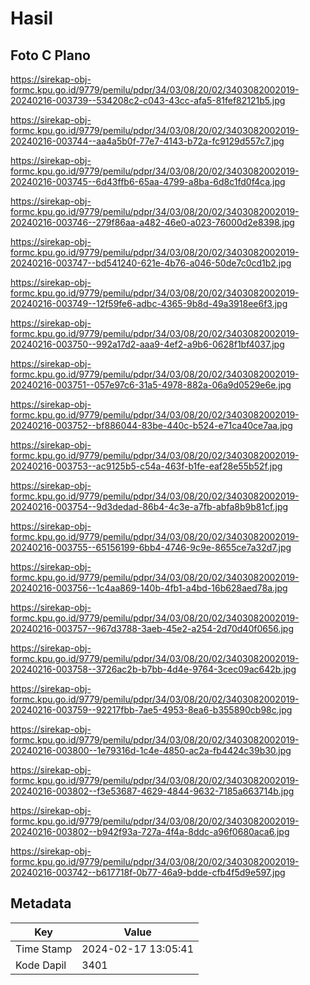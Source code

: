 # Hasil

## Foto C Plano

https://sirekap-obj-formc.kpu.go.id/9779/pemilu/pdpr/34/03/08/20/02/3403082002019-20240216-003739--534208c2-c043-43cc-afa5-81fef82121b5.jpg

https://sirekap-obj-formc.kpu.go.id/9779/pemilu/pdpr/34/03/08/20/02/3403082002019-20240216-003744--aa4a5b0f-77e7-4143-b72a-fc9129d557c7.jpg

https://sirekap-obj-formc.kpu.go.id/9779/pemilu/pdpr/34/03/08/20/02/3403082002019-20240216-003745--6d43ffb6-65aa-4799-a8ba-6d8c1fd0f4ca.jpg

https://sirekap-obj-formc.kpu.go.id/9779/pemilu/pdpr/34/03/08/20/02/3403082002019-20240216-003746--279f86aa-a482-46e0-a023-76000d2e8398.jpg

https://sirekap-obj-formc.kpu.go.id/9779/pemilu/pdpr/34/03/08/20/02/3403082002019-20240216-003747--bd541240-621e-4b76-a046-50de7c0cd1b2.jpg

https://sirekap-obj-formc.kpu.go.id/9779/pemilu/pdpr/34/03/08/20/02/3403082002019-20240216-003749--12f59fe6-adbc-4365-9b8d-49a3918ee6f3.jpg

https://sirekap-obj-formc.kpu.go.id/9779/pemilu/pdpr/34/03/08/20/02/3403082002019-20240216-003750--992a17d2-aaa9-4ef2-a9b6-0628f1bf4037.jpg

https://sirekap-obj-formc.kpu.go.id/9779/pemilu/pdpr/34/03/08/20/02/3403082002019-20240216-003751--057e97c6-31a5-4978-882a-06a9d0529e6e.jpg

https://sirekap-obj-formc.kpu.go.id/9779/pemilu/pdpr/34/03/08/20/02/3403082002019-20240216-003752--bf886044-83be-440c-b524-e71ca40ce7aa.jpg

https://sirekap-obj-formc.kpu.go.id/9779/pemilu/pdpr/34/03/08/20/02/3403082002019-20240216-003753--ac9125b5-c54a-463f-b1fe-eaf28e55b52f.jpg

https://sirekap-obj-formc.kpu.go.id/9779/pemilu/pdpr/34/03/08/20/02/3403082002019-20240216-003754--9d3dedad-86b4-4c3e-a7fb-abfa8b9b81cf.jpg

https://sirekap-obj-formc.kpu.go.id/9779/pemilu/pdpr/34/03/08/20/02/3403082002019-20240216-003755--65156199-6bb4-4746-9c9e-8655ce7a32d7.jpg

https://sirekap-obj-formc.kpu.go.id/9779/pemilu/pdpr/34/03/08/20/02/3403082002019-20240216-003756--1c4aa869-140b-4fb1-a4bd-16b628aed78a.jpg

https://sirekap-obj-formc.kpu.go.id/9779/pemilu/pdpr/34/03/08/20/02/3403082002019-20240216-003757--967d3788-3aeb-45e2-a254-2d70d40f0656.jpg

https://sirekap-obj-formc.kpu.go.id/9779/pemilu/pdpr/34/03/08/20/02/3403082002019-20240216-003758--3726ac2b-b7bb-4d4e-9764-3cec09ac642b.jpg

https://sirekap-obj-formc.kpu.go.id/9779/pemilu/pdpr/34/03/08/20/02/3403082002019-20240216-003759--92217fbb-7ae5-4953-8ea6-b355890cb98c.jpg

https://sirekap-obj-formc.kpu.go.id/9779/pemilu/pdpr/34/03/08/20/02/3403082002019-20240216-003800--1e79316d-1c4e-4850-ac2a-fb4424c39b30.jpg

https://sirekap-obj-formc.kpu.go.id/9779/pemilu/pdpr/34/03/08/20/02/3403082002019-20240216-003802--f3e53687-4629-4844-9632-7185a663714b.jpg

https://sirekap-obj-formc.kpu.go.id/9779/pemilu/pdpr/34/03/08/20/02/3403082002019-20240216-003802--b942f93a-727a-4f4a-8ddc-a96f0680aca6.jpg

https://sirekap-obj-formc.kpu.go.id/9779/pemilu/pdpr/34/03/08/20/02/3403082002019-20240216-003742--b617718f-0b77-46a9-bdde-cfb4f5d9e597.jpg


## Metadata

| Key        | Value               |
| ---------- | ------------------- |
| Time Stamp | 2024-02-17 13:05:41 |
| Kode Dapil | 3401                |



